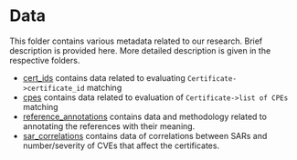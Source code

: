 # Data

This folder contains various metadata related to our research. Brief description is provided here. More detailed description is given in the respective folders.

- [cert_ids](cert_ids) contains data related to evaluating `Certificate->certificate_id` matching
- [cpes](cpes) contains data related to evaluation of `Certificate->list of CPEs` matching
- [reference_annotations](reference_annotations) contains data and methodology related to annotating the references with their meaning.
- [sar_correlations](sar_correlations) contains data of correlations between SARs and number/severity of CVEs that affect the certificates.

